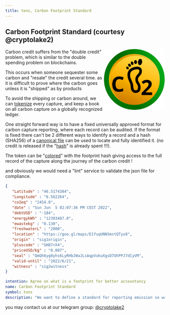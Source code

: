 ```yaml
---
title: tons, Carbon Footprint Standard
--- 
```

## Carbon Footprint Standard (courtesy @cryptolake2)

![tons](cfprint.svg)
<style>
img[alt=tons] { max-width: 20vw; float: right }
</style>

Carbon credit suffers from the "double credit" problem, which is similar to the double spending problem on blockchains.

This occurs when someone sequester some carbon and "resale" the credit several time.
as it is difficult to prove where the carbon goes unless it is "shipped" as by products

To avoid the shipping or carbon around, we can [tokenize][fptk] every capture, and keep a book on
all carbon capture on a globally recognized ledger.

One straight forward way is to have a fixed universally approved format for carbon capture reporting,
where each record can be audited. If the format is fixed there can't be 2 different ways to identify a record
and a hash (SHA256) of a [canonical file][cf] can be used to locate and fully identified it.
(no credit is released if the "[hash]" is already spent !!!).

The token can be "[colored][tcol]" with the footprint hash giving access to the full record of the capture along the journey
of the carbon credit !

and obviously we would need a "lint" service to validate the json file for compliance.


```json
{
   "Latitude" : "46.5174384",
   "Longitude" : "6.562264",
   "co2eq" : "2454.0",
   "date" : "Sun Jun  5 02:07:36 PM CEST 2022",
   "debtUSD" : "-184",
   "energykWh" : "12303487.0",
   "ewastekg" : "0.130",
   "freshwaterL" : "2000",
   "location" : "https://goo.gl/maps/E1fuqUNNSmstQTyx8",
   "origin" : "sig1origin",
   "pluscode" : "GH87+X4",
   "priceUSD/kg" : "0.007",
   "seal" : "QmQh6yg8yhs6LyRHbJWaJLsAqpVukuXgsD7UhPPJ7dCyVM",
   "valid-until" : "2022/6/21",
   "witness" : "sig2witness"
}
```

[hash]: https://ipfs.safewatch.xyz/ipfs/zb2rhfP8JWxK8vicqf1mvo3gzgHdWBA6MZJBmZF7WdBQuJfu9
[tcol]: https://ipfs.safewatch.xyz/ipns/QmYqP9AWHmP9x9bK4amsooSnntaiJwDQbAiNLNbL8HoRXm
[cf]: https://ipfs.safewatch.xyz/ipfs/zb2rhfP8JWxK8vicqf1mvo3gzgHdWBA6MZJBmZF7WdBQuJfu9
[fptk]: https://explorer.solana.com/address/cfpsVJTbr5hhnmjmRV9HDm8jWw4kxumgQu74S9USX78?cluster=devnet 


```yaml
intention: Agree on what is a footprint for better accountancy
name: Carbon Footprint Standard
symbol: tons
description: "We want to define a standard for reporting emission so we double credits can be avoided"
```

you may contact us
at our telegram group: [@cryptolake2](https://t.me/cryptolake2)

